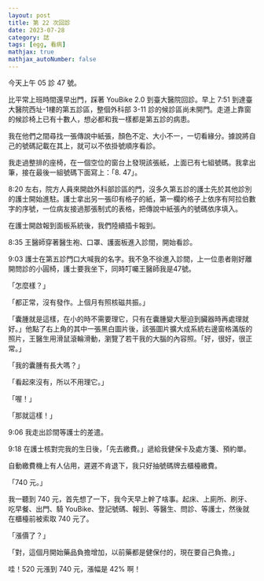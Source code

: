 ```yaml
---
layout: post
title: 第 22 次回診
date: 2023-07-28
category: 誌
tags: [egg, 看病]
mathjax: true
mathjax_autoNumber: false
---
```


今天上午 05 診 47 號。

比平常上班時間還早出門，踩著 YouBike 2.0 到臺大醫院回診。早上 7:51 到達臺大醫院西址-1樓的第五診區，整個外科部 3-11 診的候診區尚未開門。走道上靠窗的候診椅上已有十數人，想必都和我一樣都是第五診的病患。

<!--more-->

我在他們之間尋找一張傳說中紙張，顏色不定、大小不一，一切看緣分。據說將自己的號碼記載在其上，就可以不依掛號順序看診。

我走過整排的座椅，在一個空位的窗台上發現該張紙，上面已有七組號碼。我拿出筆，接在最後一組號碼下面寫上：「8. 47」。

8:20 左右，院方人員來開啟外科部診區的門，沒多久第五診的護士先於其他診別的護士開始進駐。護士拿出另一張印有格子的紙，第一欄的格子上依序有阿拉伯數字的序號，一位病友接過那張制式的表格，把傳說中紙張內的號碼依序填入。

在護士開啟報到面板系統後，我們陸續插卡報到。

8:35 王醫師穿著醫生袍、口罩、護面板進入診間，開始看診。

9:03 護士在第五診門口大喊我的名字。我不急不徐進入診間，上一位患者剛好離開問診的小圓椅，護士要我坐下，同時叮囑王醫師我是47號。

「怎麼樣？」

「都正常，沒有發作。上個月有照核磁共振。」

「囊腫就是這樣，在小的時不需要理它，只有在囊腫變大壓迫到臟器時再處理就好。」他點了右上角的其中一張黑白圖片後，該張圖片擴大成系統右邊窗格滿版的照片，王醫生用滑鼠滾輪滑動，瀏覽了若干我的大腦的內容照。「好，很好，很正常。」

「我的囊腫有長大嗎？」

「看起來沒有，所以不用理它。」

「喔！」

「那就這樣！」

9:06 我走出診間等護士的差遣。

9:18 在護士核對完我的生日後，「先去繳費。」遞給我健保卡及處方箋、預約單。

自動繳費機上有人佔用，遲遲不肯退下，我只好抽號碼牌去櫃檯繳費。

「740 元。」

我一聽到 740 元，首先想了一下，我今天早上幹了啥事。起床、上廁所、刷牙、吃早餐、出門、騎 YouBike、登記號碼、報到、等醫生、問診、等護士，然後就在櫃檯前被索取 740 元了。

「漲價了？」

「對，這個月開始藥品負擔增加，以前藥都是健保付的，現在要自己負擔。」

哇！520 元漲到 740 元，漲幅是 42% 啊！


